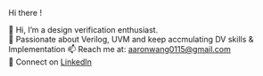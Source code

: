 Hi there !

👋 Hi, I’m a design verification enthusiast.  
🧠 Passionate about Verilog, UVM and keep accmulating DV skills & Implementation
📫 Reach me at: aaronwang0115@gmail.com  
🔗 Connect on [LinkedIn](https://www.linkedin.com/in/reo-wang-0462a2141?utm_source=share&utm_campaign=share_via&utm_content=profile&utm_medium=android_app)
